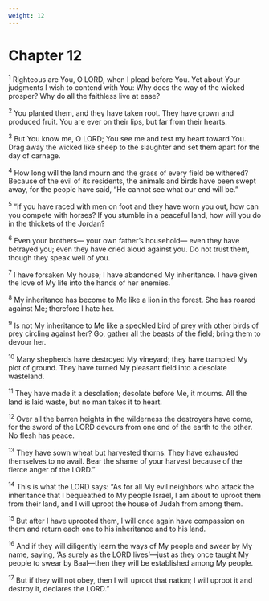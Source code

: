 ```yaml
---
weight: 12
---
```


# Chapter 12

<sup>1</sup> Righteous are You, O LORD, when I plead before You. Yet about Your judgments I wish to contend with You: Why does the way of the wicked prosper? Why do all the faithless live at ease? 

<sup>2</sup> You planted them, and they have taken root. They have grown and produced fruit. You are ever on their lips, but far from their hearts. 

<sup>3</sup> But You know me, O LORD; You see me and test my heart toward You. Drag away the wicked like sheep to the slaughter and set them apart for the day of carnage. 

<sup>4</sup> How long will the land mourn and the grass of every field be withered? Because of the evil of its residents, the animals and birds have been swept away, for the people have said, “He cannot see what our end will be.” 

<sup>5</sup> “If you have raced with men on foot and they have worn you out, how can you compete with horses? If you stumble in a peaceful land, how will you do in the thickets of the Jordan? 

<sup>6</sup> Even your brothers— your own father’s household— even they have betrayed you; even they have cried aloud against you. Do not trust them, though they speak well of you. 

<sup>7</sup> I have forsaken My house; I have abandoned My inheritance. I have given the love of My life into the hands of her enemies. 

<sup>8</sup> My inheritance has become to Me like a lion in the forest. She has roared against Me; therefore I hate her. 

<sup>9</sup> Is not My inheritance to Me like a speckled bird of prey with other birds of prey circling against her? Go, gather all the beasts of the field; bring them to devour her. 

<sup>10</sup> Many shepherds have destroyed My vineyard; they have trampled My plot of ground. They have turned My pleasant field into a desolate wasteland. 

<sup>11</sup> They have made it a desolation; desolate before Me, it mourns. All the land is laid waste, but no man takes it to heart. 

<sup>12</sup> Over all the barren heights in the wilderness the destroyers have come, for the sword of the LORD devours from one end of the earth to the other. No flesh has peace. 

<sup>13</sup> They have sown wheat but harvested thorns. They have exhausted themselves to no avail. Bear the shame of your harvest because of the fierce anger of the LORD.” 

<sup>14</sup> This is what the LORD says: “As for all My evil neighbors who attack the inheritance that I bequeathed to My people Israel, I am about to uproot them from their land, and I will uproot the house of Judah from among them. 

<sup>15</sup> But after I have uprooted them, I will once again have compassion on them and return each one to his inheritance and to his land. 

<sup>16</sup> And if they will diligently learn the ways of My people and swear by My name, saying, ‘As surely as the LORD lives’—just as they once taught My people to swear by Baal—then they will be established among My people. 

<sup>17</sup> But if they will not obey, then I will uproot that nation; I will uproot it and destroy it, declares the LORD.” 


